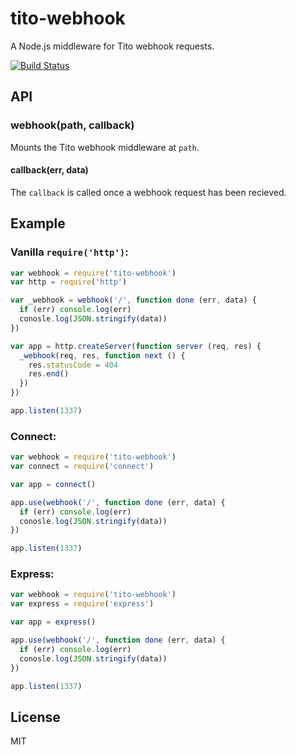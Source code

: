 # tito-webhook

A Node.js middleware for Tito webhook requests.

[![Build Status](https://travis-ci.org/joshgillies/tito-webhook.svg)](https://travis-ci.org/joshgillies/tito-webhook)

## API

### webhook(path, callback)

Mounts the Tito webhook middleware at `path`.

#### callback(err, data)

The `callback` is called once a webhook request has been recieved.

## Example

### Vanilla `require('http')`:

```js
var webhook = require('tito-webhook')
var http = require('http')

var _webhook = webhook('/', function done (err, data) {
  if (err) console.log(err)
  conosle.log(JSON.stringify(data))
})

var app = http.createServer(function server (req, res) {
  _webhook(req, res, function next () {
    res.statusCode = 404
    res.end()
  })
})

app.listen(1337)
```

### Connect:

```js
var webhook = require('tito-webhook')
var connect = require('connect')

var app = connect()

app.use(webhook('/', function done (err, data) {
  if (err) console.log(err)
  conosle.log(JSON.stringify(data))
})

app.listen(1337)
```

### Express:

```js
var webhook = require('tito-webhook')
var express = require('express')

var app = express()

app.use(webhook('/', function done (err, data) {
  if (err) console.log(err)
  conosle.log(JSON.stringify(data))
})

app.listen(1337)
```

## License

MIT
